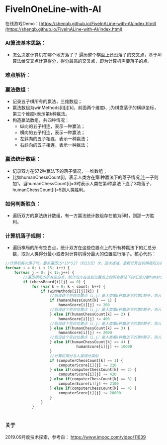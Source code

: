 # FiveInOneLine-with-AI

在线游戏Demo：[https://shenqb.github.io/FiveInALine-with-AI/index.html](https://shenqb.github.io/FiveInALine-with-AI/index.html)

### AI算法基本思路：
* 怎么决定计算机在哪个地方落子？
遍历整个棋盘上还没落子的交叉点，基于AI算法给交叉点计算得分，得分最高的交叉点，即为计算机需要落子的点。

### 难点解析：
### 赢法数组：
* 记录五子棋所有的赢法，三维数组；
* 赢法数组为winMethods[i][j][k]，前面两个维度i、j为棋盘落子的横纵坐标，第三个维度k表示第k种赢法。
* 构造赢法数组，共四种情况：
    *  纵向的五子相连，表示一种赢法；
    *  横向的五子相连，表示一种赢法；
    *  左斜向的五子相连，表示一种赢法；
    *  右斜向的五子相连，表示一种赢法；

### 赢法统计数组：
* 记录双方在572种赢法下的落子情况，一维数组；
* 比如humanChessCount[i]，表示人类方在第i种赢法下的落子情况,连一子则加1。当humanChessCount[i]=3时表示人类在第i种赢法下连了3颗落子，humanChessCount[i]=5则人类胜利。

### 如何判断胜负：
* 遍历双方的赢法统计数组，有一方赢法统计数组存在值为5时，则那一方胜利。

### 计算机落子规则：
* 遍历棋局的所有空白点，统计双方在这些位置点上的所有种赢法下的汇总分数，取对人类得分最小或者对计算机得分最大的位置进行落子。核心代码：
```javascript
//计算机每次落子时，最多遍历15*15*527（约13万）次，逐次递减，重新计算当前棋局双方的得分情况：每个空白位置上会有572种赢法，假设每种赢法下双方的得分情况
for(var i = 0; i < 15; i++) {
    for(var j = 0; j< 15;j++) {
        //遍历棋局的所有空白点，统计双方在这些位置点上的所有赢法下的汇总分数humanScore[i][j]和computerScore[i][j]，这一步是计算机落子的依据
        if (chessBoard[i][j] == 0) { 
            for (var k = 0; k < count; k++) {
                if (winMethods[i][j][k]) {
                    //假设这个空白位置点（i,j）是人类第k种赢法下的第1颗子，则人类得分+200
                    if (humanChessCount[k] == 1) { 
                        humanScore[i][j] += 200
                    //假设这个空白位置点（i,j）是人类第k种赢法下的第2颗子，则人类得分+400
                    } else if(humanChessCount[k] == 2) { 
                        humanScore[i][j] += 400
                    //假设这个空白位置点（i,j）是人类第k种赢法下的第3颗子，则人类得分+2000
                    } else if(humanChessCount[k] == 3) { 
                        humanScore[i][j] += 2000
                    //假设这个空白位置点（i,j）是人类第k种赢法下的第4颗子，则人类得分+10000
                    } else if(humanChessCount[k] == 4) { 
                                humanScore[i][j] += 10000
                    }
                    //计算机得分与人类得分类似
                    if (computerChessCount[k] == 1) {
                        computerScore[i][j] += 220
                    } else if(computerChessCount[k] == 2) {
                        computerScore[i][j] += 420
                    } else if(computerChessCount[k] == 3) {
                        computerScore[i][j] += 2100
                    } else if(computerChessCount[k] == 4) {
                        computerScore[i][j] += 20000
                    }
                }
            }
                    
```
### 关于
2019.09月度技术探索，参考自：
https://www.imooc.com/video/11639